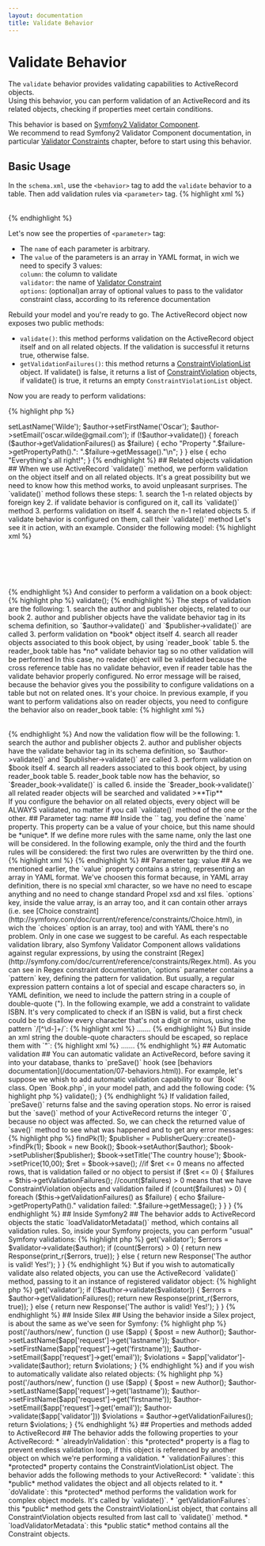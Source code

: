 ```yaml
---
layout: documentation
title: Validate Behavior
---
```


# Validate Behavior #

The `validate` behavior provides validating capabilities to ActiveRecord objects.     
Using this behavior, you can perform validation of an ActiveRecord and its related objects, checking if properties meet certain conditions.

This behavior is based on [Symfony2 Validator Component](http://symfony.com/doc/current/book/validation.html).     
We recommend to read Symfony2 Validator Component documentation, in particular [Validator Constraints](http://symfony.com/doc/current/reference/constraints.html) chapter, before to start using this behavior.

## Basic Usage ##

In the `schema.xml`, use the `<behavior>` tag to add the `validate` behavior to a table.
Then add validation rules via `<parameter>` tag.
{% highlight xml %}
<table name="author" description="Author Table">
  <column name="id" required="true" primaryKey="true" autoIncrement="true" type="INTEGER" description="Author Id" />
  <column name="first_name" required="true" type="VARCHAR" size="128" description="First Name" />
  <column name="last_name" required="true" type="VARCHAR" size="128" description="Last Name" />
  <column name="email" type="VARCHAR" size="128" description="E-Mail Address" />
  
  <behavior name="validate">
    <parameter name="rule1" value="{column: first_name, validator: NotNull}" />
    <parameter name="rule2" value="{column: first_name, validator: MaxLength, options: {limit: 128}}" />
    <parameter name="rule3" value="{column: last_name, validator: NotNull}" />
    <parameter name="rule4" value="{column: last_name, validator: MaxLength, options: {limit: 128}}" />
    <parameter name="rule5" value="{column: email, validator: Email}" />
  </behavior>
</table>
{% endhighlight %}

Let's now see the properties of `<parameter>` tag:
*   The `name` of each parameter is arbitrary. 
*   The `value` of the parameters is an array in YAML format, in wich we need to specify 3 values:        
     `column`: the column to validate      
     `validator`: the name of [Validator Constraint](http://symfony.com/doc/current/reference/constraints.html)      
     `options`: (optional)an array of optional values to pass to the validator constraint class, according to its reference documentation       
     


Rebuild your model and you're ready to go. The ActiveRecord object now exposes two public methods:
* `validate()`: this method performs validation on the ActiveRecord object itself and on all related objects. If the validation is successful it returns true, otherwise false.
* `getValidationFailures()`: this method returns a [ConstraintViolationList](http://api.symfony.com/2.0/Symfony/Component/Validator/ConstraintViolationList.html) object. If validate() is false, it returns a list of [ConstraintViolation](http://api.symfony.com/2.0/Symfony/Component/Validator/ConstraintViolation.html) objects, if validate() is true, it returns an empty `ConstraintViolationList` object.


Now you are ready to perform validations:

{% highlight php %}
<?php

$author = new Author();
$author->setLastName('Wilde');
$author->setFirstName('Oscar');
$author->setEmail('oscar.wilde@gmail.com');

if (!$author->validate())
{
    foreach ($author->getValidationFailures() as $failure)
    {
        echo "Property ".$failure->getPropertyPath().": ".$failure->getMessage()."\n";
    }
}
else
{
   echo "Everything's all right!";
}

{% endhighlight %}



## Related objects validation ##


When we use ActiveRecord `validate()` method, we perform validation on the object itself and on all related objects. It's a great possibility but we need to know how this method works, to avoid unpleasant surprises.


The `validate()` method follows these steps:   

1.   search the 1-n related objects by foreign key
2.   if validate behavior is configured on it, call its `validate()` method
3.   performs validation on itself
4.   search the n-1 related objects
5.   if validate behavior is configured on them, call their `validate()` method



Let's see it in action, with an example.    

Consider the following model:

{% highlight xml %}
<database name="bookstore">
    <table name="book">
        <column name="id" required="true" primaryKey="true" autoIncrement="true" type="INTEGER"/>
        <column name="title" type="VARCHAR" required="true" />
        <column name="isbn" type="VARCHAR" size="24" />
        <column name="price" required="false" type="FLOAT" />
        <column name="publisher_id" required="false" type="INTEGER" />
        <column name="author_id" required="false" type="INTEGER" />
        <foreign-key foreignTable="validate_publisher" onDelete="setnull">
            <reference local="publisher_id" foreign="id" />
        </foreign-key>
        <foreign-key foreignTable="validate_author" onDelete="setnull" onUpdate="cascade">
            <reference local="author_id" foreign="id" />
        </foreign-key>
        <behavior name="validate">
            <parameter name="rule1" value="{column: title, validator: NotNull}" />
        </behavior>
    </table>

    <table name="publisher">
        <column name="id" required="true" primaryKey="true" autoIncrement="true" type="INTEGER" />
        <column name="name" required="true" type="VARCHAR" size="128" />
        <column name="website" type="VARCHAR" />
        <behavior name="validate">
            <parameter name="rule1" value="{column: name, validator: NotNull}" />
            <parameter name="rule2" value="{column: website, validator: Url}" />
        </behavior>
    </table>

    <table name="author">
        <column name="id" required="true" primaryKey="true" autoIncrement="true" type="INTEGER" />
        <column name="first_name" required="true" type="VARCHAR" size="128" />
        <column name="last_name" required="true" type="VARCHAR" size="128" />
        <column name="email" type="VARCHAR" size="128" />
        <behavior name="validate">
            <parameter name="rule1" value="{column: first_name, validator: NotNull}" />
            <parameter name="rule2" value="{column: first_name, validator: MaxLength, options: {limit: 128}}" />
            <parameter name="rule3" value="{column: last_name, validator: NotNull}" />
            <parameter name="rule4" value="{column: last_name, validator: MaxLength, options: {limit: 128}}" />
            <parameter name="rule5" value="{column: email, validator: Email}" />
        </behavior>
    </table>
    
    <table name="reader">
        <column name="id" required="true" primaryKey="true" autoIncrement="true" type="INTEGER" />
        <column name="first_name" required="true" type="VARCHAR" size="128" />
        <column name="last_name" required="true" type="VARCHAR" size="128" />
        <column name="email" type="VARCHAR" size="128" />
        <behavior name="validate">
            <parameter name="rule1" value="{column: first_name, validator: NotNull}" />
            <parameter name="rule2" value="{column: first_name, validator: MinLength, options: {limit: 4}}" />
            <parameter name="rule3" value="{column: last_name, validator: NotNull}" />
            <parameter name="rule4" value="{column: last_name, validator: MaxLength, options: {limit: 128}}" />
            <parameter name="rule5" value="{column: email, validator: Email}" />
        </behavior>
    </table>
    
    <table name="reader_book" isCrossRef="true">
         <column name="reader_id" type="INTEGER" primaryKey="true"/>
         <column name="book_id" type="INTEGER" primaryKey="true"/>
         <foreign-key foreignTable="validate_reader">
              <reference local="reader_id" foreign="id"/>
         </foreign-key>
         <foreign-key foreignTable="validate_book">
              <reference local="book_id" foreign="id"/>
         </foreign-key>
     </table>
    
</database>
{% endhighlight %}

And consider to perform a validation on a book object:

{% highlight php %}
<?php

$book = new Book();

// some operations by wich we add to the book object some related objects:
// we add a publisher object, an author object and some reader objects

$book->validate();
{% endhighlight %}


The steps of validation are the following:

1.    search the author and publisher objects, related to our book
2.    author and publisher objects have the validate behavior tag in its schema definition, so `$author->validate()` and `$publisher->validate()` are called
3.    perform validation on *book* object itself
4.    search all reader objects associated to this book object, by using `reader_book` table
5.    the reader_book table has *no* validate behavior tag so no other validation will be performed


In this case, no reader object will be validated because the cross reference table has no validate behavior, even if reader table has the validate behavior properly configured. No error message will be raised, because the behavior gives you the possibility to configure validations on a table but not on related ones. It's your choice.

In previous example, if you want to perform validations also on reader objects, you need to configure the behavior also on reader_book table:

{% highlight xml %}
<!-- previous schema -->

<table name="validate_reader_book" isCrossRef="true">
         <column name="reader_id" type="INTEGER" primaryKey="true"/>
         <column name="book_id" type="INTEGER" primaryKey="true"/>
         <foreign-key foreignTable="validate_reader">
              <reference local="reader_id" foreign="id"/>
         </foreign-key>
         <foreign-key foreignTable="validate_book">
              <reference local="book_id" foreign="id"/>
         </foreign-key>
         <behavior name="validate">
            <parameter name="rule1" value="{column: reader_id, validator: NotNull}" />
            <parameter name="rule2" value="{column: book_id, validator: NotNull}" />
            <parameter name="rule3" value="{column: reader_id, validator: Type, options: {type: integer}}" />
            <parameter name="rule4" value="{column: book_id, validator: Type, options: {type: integer}}" />
        </behavior>
     </table>
{% endhighlight %}

And now the validation flow will be the following:

1.    search the author and publisher objects
2.    author and publisher objects have the validate behavior tag in its schema definition, so `$author->validate()` and `$publisher->validate()` are called
3.    perform validation on $book itself
4.    search all readers associated to this book object, by using reader_book table
5.    reader_book table now has the behavior, so `$reader_book->validate()` is called
6.    inside the `$reader_book->validate()` all related reader objects will be searched and validated

>**Tip**<br />If you configure the behavior on all related objects, every object will be ALWAYS validated, no matter if you call `validate()` method of the one or the other.



## Parameter tag: name ##

Inside the `<parameter>` tag, you define the `name` property.     
This property can be a value of your choice, but this name should be *unique*. If we define more rules with the same name, only the last one will be considered.

In the following example, only the third and the fourth rules will be considered: the first two rules are overwritten by the third one.

{% highlight xml %}
<!-- your schema -->

   <column name="reader_id" type="INTEGER" primaryKey="true"/>
   <column name="book_id" type="INTEGER" primaryKey="true"/>
   <behavior name="validate">
       <parameter name="rule1" value="{column: reader_id, validator: NotNull}" />
       <parameter name="rule1" value="{column: book_id, validator: NotNull}" />
       <parameter name="rule1" value="{column: reader_id, validator: Type, options: {type: integer}}" />
       <parameter name="rule2" value="{column: book_id, validator: Type, options: {type: integer}}" />
    </behavior>
    
<!-- end of your schema -->
{% endhighlight %}


## Parameter tag: value ##

As we mentioned earlier, the `value` property contains a string, representing an array in YAML format. We've choosen this format because, in YAML array definition, there is no special xml character, so we have no need to escape anything and no need to change standard Propel xsd and xsl files.      
`options` key, inside the value array, is an array too, and it can contain other arrays (i.e. see [Choice constraint](http://symfony.com/doc/current/reference/constraints/Choice.html), in wich the `choices` option is an array, too) and with YAML there's no problem. 

Only in one case we suggest to be careful.     
As each respectable validation library, also Symfony Validator Component allows validations against regular expressions, by using the constraint [Regex](http://symfony.com/doc/current/reference/constraints/Regex.html).             
As you can see in Regex constraint documentation, `options` parameter contains a `pattern` key, defining the pattern for validation. 

But usually, a regular expression pattern contains a lot of special and escape characters so, in YAML definition, we need to include the pattern string in a couple of double-quote (").

In the following example, we add a constraint to validate ISBN. It's very complicated to check if an ISBN is valid, but a first check could be to disallow every character that's not a digit or minus, using the pattern  `/[^\d-]+/`:

{% highlight xml %}
<!-- ATTENTION PLEASE: THIS EXAMPLE DOES NOT WORK -->

<!-- your schema -->
  <behavior name="validate">
      .......
      <parameter name="rule1" value="{column: isbn, validator: Regex, options: {pattern: "/[^\d-]+/", match: false, message: Please enter a valid ISBN}}" />
  </behavior>
    
<!-- end of your schema -->
{% endhighlight %}

But inside an xml string the double-quote characters should be escaped, so replace them with `&quot;`:


{% highlight xml %}
<!-- THIS EXAMPLE WORKS FINE -->

<!-- your schema -->
  <behavior name="validate">
      .......
      <parameter name="rule1" value="{column: isbn, validator: Regex, options: {pattern: &quot;/[^\d-]+/&quot;, match: false, message: Please enter a valid ISBN }}" />
  </behavior>
    
<!-- end of your schema -->
{% endhighlight %}


## Automatic validation ##

You can automatic validate an ActiveRecord, before saving it into your database, thanks to `preSave()` hook (see [behaviors documentation](/documentation/07-behaviors.html)).     
For example, let's suppose we whish to add automatic validation capability to our `Book` class. Open `Book.php`, in your model path, and add the following code:

{% highlight php %}
<?php
//Code of your Book class.
//Remember use statement to set properly ConnectionInterface namespace

public function preSave(ConnectionInterface $con = null)
{
    return $this->validate();
}
{% endhighlight %}

If validation failed, `preSave()` returns false and the saving operation stops. No error is raised but the `save()` method of your ActiveRecord returns the integer `0`, because no object was affected. So, we can check the returned value of `save()` method to see what was happened and to get any error messages:

{% highlight php %}
<?php
// your app code

$author = AuthorQuery::create()->findPk(1);
$publisher = PublisherQuery::create()->findPk(1);

$book = new Book();
$book->setAuthor($author);
$book->setPublisher($publisher);
$book->setTitle('The country house');
$book->setPrice(10,00);

$ret = $book->save();

//if $ret <= 0 means no affected rows, that is validation failed or no object to persist
if ($ret <= 0)
{
    $failures = $this->getValidationFailures();
    
    //count($failures) > 0 means that we have ConstraintViolation objects and validation failed
    if (count($failures) > 0)
    {
        foreach ($this->getValidationFailures() as $failure)
        {
            echo $failure->getPropertyPath()." validation failed: ".$failure->getMessage();
        }
    }
}
{% endhighlight %}


## Inside Symfony2 ##

The behavior adds to ActiveRecord objects the static `loadValidatorMetadata()` method, which contains all validation rules. So, inside your Symfony projects, you can perform "usual" Symfony validations:

{% highlight php %}
<?php

//Symfony 2

use Symfony\Component\HttpFoundation\Response;
use YouVendor\YourBundle\Model\Author;
// ...

public function indexAction()
{
    $author = new Author();
    // ... do something to the $author object

    $validator = $this->get('validator');
    $errors = $validator->validate($author);

    if (count($errors) > 0) {
        return new Response(print_r($errors, true));
    } else {
        return new Response('The author is valid! Yes!');
    }
}
{% endhighlight %}

But if you wish to automatically validate also related objects, you can use the ActiveRecord `validate()` method, passing to it an instance of registered validator object:

{% highlight php %}
<?php

//Symfony 2

use Symfony\Component\HttpFoundation\Response;
use YouVendor\YourBundle\Model\Author;
// ...

public function indexAction()
{
    $author = new Author();
    // ... do something to the $author object

    $validator = $this->get('validator');
    if (!$author->validate($validator))
    {
        $errors = $author->getValidationFailures();
        
        return new Response(print_r($errors, true));
    
    } 
    else 
    {
        return new Response('The author is valid! Yes!');
    }
}
{% endhighlight %}


## Inside Silex ##

Using the behavior inside a Silex project, is about the same as we've seen for Symfony:

{% highlight php %}
<?php
      
//Silex
       
// ...
       
$app->post('/authors/new', function () use ($app) {
    $post = new Author();
    $author->setLastName($app['request']->get('lastname'));
    $author->setFirstName($app['request']->get('firstname'));
    $author->setEmail($app['request']->get('email'));
    
    $violations = $app['validator']->validate($author);
    
    return $violations;
     
}
{% endhighlight %}

and if you wish to automatically validate also related objects:

{% highlight php %}
<?php
     
//Silex
      
// ...
        
$app->post('/authors/new', function () use ($app) {
    $post = new Author();
    $author->setLastName($app['request']->get('lastname'));
    $author->setFirstName($app['request']->get('firstname'));
    $author->setEmail($app['request']->get('email'));
    
    $author->validate($app['validator']))
    $violations = $author->getValidationFailures();
        
    return $violations;
    
}
{% endhighlight %}

## Properties and methods added to ActiveRecord ##

The behavior adds the following properties to your ActiveRecord:

*   `alreadyInValidation`:  this *protected* property is a flag to prevent endless validation loop, if this object is referenced by another object on which we're performing a validation.
*   `validationFailures`:   this *protected* property contains the ConstraintViolationList object.




The behavior adds the following methods to your ActiveRecord:

*   `validate`:  this *public* method validates the object and all objects related to it.
*   `doValidate`:  this *protected* method performs the validation work for complex object models. It's called by `validate()`.
*   `getValidationFailures`:  this *public* method gets the ConstraintViolationList object, that contains all ConstraintViolation objects resulted from last call to `validate()` method.
*   `loadValidatorMetadata`:  this *public static* method contains all the Constraint objects.